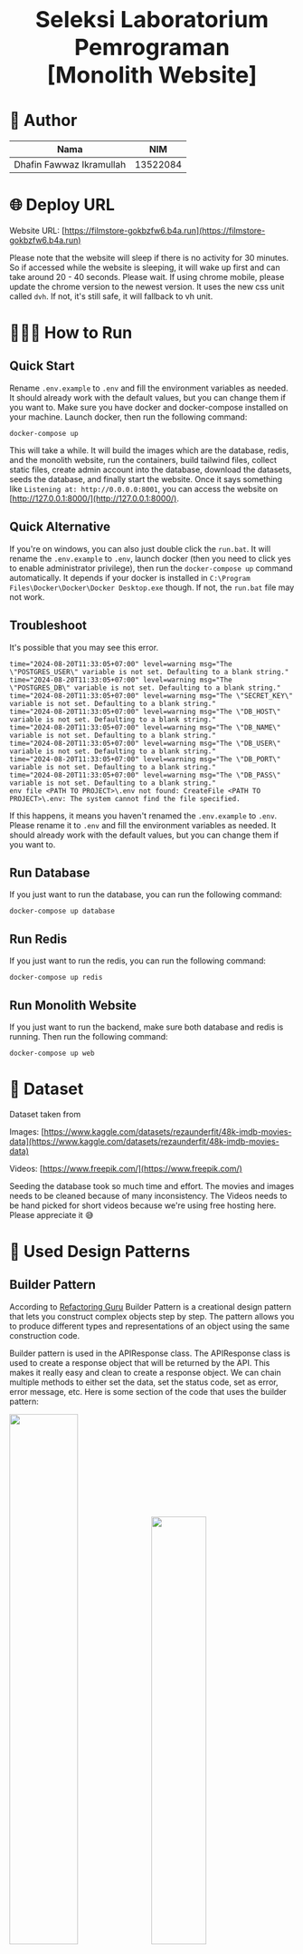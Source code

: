 <h1 align="center" style="font-size: 2.5rem; font-weight: 700"><br>
  Seleksi Laboratorium Pemrograman<br>
  [Monolith Website]<br>
</h1>

# 👯 Author
|          Nama             |      NIM      |
| ------------------------- | ------------- |
| Dhafin Fawwaz Ikramullah  |    13522084   |

# 🌐 Deploy URL
Website URL: [https://filmstore-gokbzfw6.b4a.run](https://filmstore-gokbzfw6.b4a.run)

Please note that the website will sleep if there is no activity for 30 minutes. So if accessed while the website is sleeping, it will wake up first and can take around 20 - 40 seconds. Please wait.
If using chrome mobile, please update the chrome version to the newest version. It uses the new css unit called `dvh`. If not, it's still safe, it will fallback to vh unit.

# 🏃🏻‍♂️ How to Run
## Quick Start
Rename `.env.example` to `.env` and fill the environment variables as needed. It should already work with the default values, but you can change them if you want to.
Make sure you have docker and docker-compose installed on your machine.
Launch docker, then run the following command:
```
docker-compose up
```
This will take a while. It will build the images which are the database, redis, and the monolith website, run the containers, build tailwind files, collect static files, create admin account into the database, download the datasets, seeds the database, and finally start the website.
Once it says something like `Listening at: http://0.0.0.0:8001`, you can access the website on [http://127.0.0.1:8000/](http://127.0.0.1:8000/). 

## Quick Alternative
If you're on windows, you can also just double click the `run.bat`. It will rename the `.env.example` to `.env`, launch docker (then you need to click yes to enable administrator privilege), then run the `docker-compose up` command automatically. It depends if your docker is installed in `C:\Program Files\Docker\Docker\Docker Desktop.exe` though. If not, the `run.bat` file may not work.

## Troubleshoot
It's possible that you may see this error.
```
time="2024-08-20T11:33:05+07:00" level=warning msg="The \"POSTGRES_USER\" variable is not set. Defaulting to a blank string."
time="2024-08-20T11:33:05+07:00" level=warning msg="The \"POSTGRES_DB\" variable is not set. Defaulting to a blank string."
time="2024-08-20T11:33:05+07:00" level=warning msg="The \"SECRET_KEY\" variable is not set. Defaulting to a blank string."
time="2024-08-20T11:33:05+07:00" level=warning msg="The \"DB_HOST\" variable is not set. Defaulting to a blank string."
time="2024-08-20T11:33:05+07:00" level=warning msg="The \"DB_NAME\" variable is not set. Defaulting to a blank string."
time="2024-08-20T11:33:05+07:00" level=warning msg="The \"DB_USER\" variable is not set. Defaulting to a blank string."
time="2024-08-20T11:33:05+07:00" level=warning msg="The \"DB_PORT\" variable is not set. Defaulting to a blank string."
time="2024-08-20T11:33:05+07:00" level=warning msg="The \"DB_PASS\" variable is not set. Defaulting to a blank string."
env file <PATH TO PROJECT>\.env not found: CreateFile <PATH TO PROJECT>\.env: The system cannot find the file specified.
```
If this happens, it means you haven't renamed the `.env.example` to `.env`. Please rename it to `.env` and fill the environment variables as needed. It should already work with the default values, but you can change them if you want to.



## Run Database
If you just want to run the database, you can run the following command:
```
docker-compose up database
```

## Run Redis
If you just want to run the redis, you can run the following command:
```
docker-compose up redis
```

## Run Monolith Website
If you just want to run the backend, make sure both database and redis is running. Then run the following command:
```
docker-compose up web
```


# 🎥 Dataset

Dataset taken from

Images: [https://www.kaggle.com/datasets/rezaunderfit/48k-imdb-movies-data](https://www.kaggle.com/datasets/rezaunderfit/48k-imdb-movies-data)

Videos: [https://www.freepik.com/](https://www.freepik.com/)

Seeding the database took so much time and effort. The movies and images needs to be cleaned because of many inconsistency. The Videos needs to be hand picked for short videos because we're using free hosting here. Please appreciate it 😅

# 📍 Used Design Patterns

## Builder Pattern
According to [Refactoring Guru](https://refactoring.guru/design-patterns/builder) Builder Pattern is a creational design pattern that lets you construct complex objects step by step. The pattern allows you to produce different types and representations of an object using the same construction code.

Builder pattern is used in the APIResponse class. The APIResponse class is used to create a response object that will be returned by the API. This makes it really easy and clean to create a response object. We can chain multiple methods to either set the data, set the status code, set as error, error message, etc. Here is some section of the code that uses the builder pattern:

<div>
  <img src="./images/builder_pattern_1.png" width=49%>
  <img src="./images/builder_pattern_2.png" width=44%>
</div>

It can be used to easily create a response object. In the image, we chain it into setting cookies when user logged in. We chain it with error message and status code when there is an error. If we're not using the builder pattern, passing everything in the constructor and nulling the unused fields can be really messy and hard to read.


## Decorator Pattern
According to [Refactoring Guru](https://refactoring.guru/design-patterns/decorator) Decorator Pattern is a structural design pattern that lets you attach new behaviors to objects by placing these objects inside special wrapper objects that contain the behaviors.

In python there's a built in way to implement this almost magically. We can use the `@` symbol to decorate a function. This is used in the APIView class. The APIView class is a class that is used to create an API endpoint. We can decorate it with `@protected`, `@public`, `@admin_only` to determine who can access the rest API. We can also decorate the class with the `@swagger` decorator to add the swagger documentation to the endpoint. As for frontend, there's also `@unauthorized` which can be used to redirect user to the home page if they are already logged in. Here is some section of the code that uses the decorator pattern:

<div>
  <img src="./images/decorator_pattern_1.png" width=48%>
  <img src="./images/decorator_pattern_2.png" width=49%>
</div>

As we can see, we're adding the `@swagger` decorator to the method to add the swagger documentation to the endpoint. We're also adding the `@admin_only` decorator to the method to make sure only admin can access the endpoint. This makes it really easy to add new behavior to the method without changing the method itself. Please note that this implementation of decorator pattern is specific to python. In other languages, we might need to create some wrapper interface to add new behavior to the object.



## Observer Pattern
According to [Refactoring Guru](https://refactoring.guru/design-patterns/observer) Observer Pattern is a behavioral design pattern that lets you define a subscription mechanism to notify multiple objects about any events that happen to the object they’re observing.

Observer pattern is used in some places in the project. One of them are for the database signals when some data is changed to invalidate cache and also in the client side javascript to add a behavior when user clicks a certain button. In django, we can use the `@receiver` decorator to add a function that will be called when a signal is sent. In javascript, we can use the `addEventListener` method to add a function that will be called when an event is triggered. These things are already built in to the framework/language. So we don't have to setup the observer pattern ourselves.

Here is some section of the code that uses the observer pattern:
<div>
  <img src="./images/observer_pattern_2.png" width=48%>
  <img src="./images/observer_pattern_1.png" width=42%>
</div>

As we can see, the models (database in general) don't need to know how to implement the cache invalidation. It just needs to send a signal to whatever is listening to it. In this case, the cache invalidation function is listening to the signal and will be called when the signal is sent. If in the future we want to do a certain behaviour when the data in database is changed, we just need to listen to the event through the `@receiver` decorator. This makes the code really clean and easy to read. The same goes for the client side javascript. The button doesn't need to know what to do when it's clicked. It just needs to send an event when it's clicked. The function that is listening to the event will be called when the event is triggered. This makes the code really clean and easy to read.


## Command Pattern
According to [Refactoring Guru](https://refactoring.guru/design-patterns/command) command pattern is a behavioral design pattern that turns a request into a stand-alone object that contains all information about the request. This transformation lets you pass requests as a method arguments, delay or queue a request’s execution, and support undoable operations.

Here is some section of the code that uses the command pattern:
<div>
  <img src="./images/command_pattern_1.png" width=48%>
  <img src="./images/command_pattern_2.png" width=40%>
</div>

As we can see in the image above, we can easily create a command by just inheriting the django built in base command class. Then we can easily call the command by running `python manage.py <COMMAND NAME>` like how we usually do it natively with django. This makes it really easy to create a command and run it.


# 💻 Technology Stack

## Development
- Monolith Website: Django 5.1
- Database: PostgreSQL 14
- Caching: Redis 7.4.0
- REST API: Django Rest Framework 3.15.2

## Deployment
- Monolith Website: Django 5.1
- Monolith Website Host: Back4App
- Database Host: Supabase (PostgreSQL)
- Caching Host: Redis Cloud (Redis)


# ✨ Bonus
| Nomor |          Bonus            | Dikerjakan |
| ----- | ------------------------- | ---------- |
| B01   | OWASP                     |            |
| B02   | Deployment                |     ✅     |
| B03   | Polling                   |     ✅     |
| B04   | Caching                   |     ✅     |
| B05   | Lighthouse                |            |
| B06   | Responsive Layout         |     ✅     |
| B07   | Dokumentasi API           |     ✅     |
| B08   | SOLID                     |     ✅     |
| B09   | Automated Testing         |            |
| B10   | Fitur Tambahan            |     ✅     |
| B11   | Ember                     |     ✅     |

## B01 OWASP
TBD


## B02 Deployment
Everything is deployed with a free service. Here are the services used:
- Database: PostgreSQL 14
- Caching: Redis 7.4.0
- REST API: Django Rest Framework 3.15.2

Website URL: [https://filmstore-gokbzfw6.b4a.run](https://filmstore-gokbzfw6.b4a.run)
Please note that the website will sleep if there is no activity for 30 minutes. So if accessed while the website is sleeping, it will wake up first and can take around 20 - 40 seconds. Please wait.
If using chrome mobile, please update the chrome version to the newest version. It uses the new css unit called `dvh`. If not, it's still safe, it will fallback to vh unit.

## B03 Polling
It's done by making the client do a request. Then the Backend Server will wait until there is new data available. If there is, it will return the data. If until around 30 seconds there is no new data, it will return an empty data and with 204 status code. The client will then wait for a few seconds and do the request again. Please note that only logged in user can do polling to reduce request.
Pages that use polling:
- / (Excluding the recommendation)
- /explore (including its search and paginated pages)
- /details/{id}
- /details/{id}/review (including its paginated pages)
- /wishlist (including its search and paginated pages)
- /bought (including its search and paginated pages)

## B04 Caching
This is done with Redis. Result of some database queries that is frequently called will be cached. When the data is updated, the cache will be invalidated.
The caching is done for the following pages:
- / (Excluding the recommendation)
- /explore (including its search and paginated pages)
- /details/{id}
- /details/{id}/review (including its paginated pages)
- /wishlist (including its search and paginated pages)
- /bought (including its search and paginated pages)

You can test this by looking at the print in the terminal. It will print `CACHE HIT` if the data is fetched from the cache, and `CACHE MISS` if the data is fetched from the database. There is also a print of the cache key that is used and the execution time.
Here is an example of the print:

<img src="./images/cache_hit.png" alt="Cache Hit">
<img src="./images/cache_miss.png" alt="Cache Miss">

## B05 Lighthouse
TBD

## B06 Responsive Layout
Website styling is created with Tailwind CSS. It is responsive and can be viewed on any device. Here are some screenshots of the website on different devices:
#### Login
<div>
  <img src="./images/login_sm.png" width=12.5%>
  <img src="./images/login_md.png" width=26%>
  <img src="./images/login_lg.png" width=57%>
</div>

#### Register
<div>
  <img src="./images/register_sm.png" width=12.5%>
  <img src="./images/register_md.png" width=26%>
  <img src="./images/register_lg.png" width=57%>
</div>

#### Home
<div>
  <img src="./images/home_sm.png" width=12.5%>
  <img src="./images/home_md.png" width=26%>
  <img src="./images/home_lg.png" width=57%>
</div>

#### Explore
<div>
  <img src="./images/explore_sm.png" width=12.5%>
  <img src="./images/explore_md.png" width=26%>
  <img src="./images/explore_lg.png" width=57%>
</div>

#### Details
<div>
  <img src="./images/details_sm.png" width=12.5%>
  <img src="./images/details_md.png" width=26%>
  <img src="./images/details_lg.png" width=57%>
</div>

#### Details 2
<div>
  <img src="./images/details2_sm.png" width=12.5%>
  <img src="./images/details2_md.png" width=26%>
  <img src="./images/details2_lg.png" width=57%>
</div>

#### Review
<div>
  <img src="./images/review_sm.png" width=12.5%>
  <img src="./images/review_md.png" width=26%>
  <img src="./images/review_lg.png" width=57%>
</div>

#### Wishlist
<div>
  <img src="./images/wishlist_sm.png" width=12.5%>
  <img src="./images/wishlist_md.png" width=26%>
  <img src="./images/wishlist_lg.png" width=57%>
</div>

#### Bought
<div>
  <img src="./images/bought_sm.png" width=12.5%>
  <img src="./images/bought_md.png" width=26%>
  <img src="./images/bought_lg.png" width=57%>
</div>

#### Profile
<div>
  <img src="./images/profile_sm.png" width=12.5%>
  <img src="./images/profile_md.png" width=26%>
  <img src="./images/profile_lg.png" width=57%>
</div>

## B07 Dokumentasi API
API Documentation is created with Swagger. You can access the documentation on either

Swagger: [https://filmstore-gokbzfw6.b4a.run/swagger](https://filmstore-gokbzfw6.b4a.run/swagger)

Redoc: [https://filmstore-gokbzfw6.b4a.run/swagger](https://filmstore-gokbzfw6.b4a.run/swagger)

Note that in some cases, the documentation might take a long time to respond.


## B08 SOLID
### Single Responsibility Principle
According to [Samuel Oloruntoba and Anish Singh Walia](https://www.digitalocean.com/community/conceptual-articles/s-o-l-i-d-the-first-five-principles-of-object-oriented-design) Single-responsibility Principle (SRP) states a class should have one and only one reason to change, meaning that a class should have only one job.

Example of the implementation is for the models. It can be seen in the image below.

<div>
  <img src="./images/single_responsibility_2.png" width=100%>
  <img src="./images/single_responsibility_1.png" width=45%>
  <img src="./images/single_responsibility_3.png" width=40%>
</div>

As we can see, the Film model is only responsible for the film data. If we want to serialize the film object to a python dict which is serializable to json, we create a new class called FilmRequestSerializer. We're not adding a new function inside the Film model class. If we want to do a cache invalidation when saving, we're not overriding the save method in the Film model class. We're using signals and make a function listen to it. This way, the Film model class follows the Single Responsibility Principle.


### Open/Closed Principle
According to [Samuel Oloruntoba and Anish Singh Walia](https://www.digitalocean.com/community/conceptual-articles/s-o-l-i-d-the-first-five-principles-of-object-oriented-design) Open-closed Principle (OCP) states objects or entities should be open for extension but closed for modification.

Example of the implementation is for the model serializer. It can be seen in the image below.

<div>
  <img src="./images/openclosed_1.png" width=100%>
</div>

As we can se in the image, we previously already have a FilmResponseSerializer. Then we want to create a new formated version for it that is used to render the html using template engine. One way to do it is by modifying the FilmResponseSerializer and create an if else check inside it. But that will violate the Open/Closed Principle. Instead, we create a new class called FilmViewContextSerializer which inherits from the FilmResponseSerializer. Then it will format the duration to format `hh:mm:ss` and limits the genre array visually. This way, we're extending the FilmResponseSerializer class without modifying it. Therefore, the FilmResponseSerializer class follows the Open/Closed Principle.


### Liskov Substitution Principle
According to [Samuel Oloruntoba and Anish Singh Walia](https://www.digitalocean.com/community/conceptual-articles/s-o-l-i-d-the-first-five-principles-of-object-oriented-design) Liskov Substitution Principle states let q(x) be a property provable about objects of x of type T. Then q(y) should be provable for objects y of type S where S is a subtype of T.

Example of the implementation is for the overrided user model. It can be seen in the image below.

<div>
  <img src="./images/liskov_substitution_1.png" width=100%>
  <img src="./images/liskov_substitution_2.png" width=100%>
</div>

As we can see in the image above, the GeneralUser class inherits the AbstractUser class which is a built-in class in Django. The GeneralUser class is used to override the AbstractUser class to add a new field called balance. For example, the method that populates user from API Request is used everywhere inside some decorators. Because it follows the Liskov Substitution Principle, we don't need to modify that method and everything will just work as initially.


### Interface Segregation Principle
According to [Samuel Oloruntoba and Anish Singh Walia](https://www.digitalocean.com/community/conceptual-articles/s-o-l-i-d-the-first-five-principles-of-object-oriented-design) The interface segregation principle states a client should never be forced to implement an interface that it doesn’t use, or clients shouldn’t be forced to depend on methods they do not use.

Example of the implementation is for the model serializer. It can be seen in the image below.

<div>
  <img src="./images/interface_segregation_1.png" width=100%>
</div>

As we can see in the image, the APIFilmDetail class implements the http methods for GET, PUT, and DELETE. It's not forced to implement other methods like POST or PATCH. This way, the APIFilmDetail class follows the Interface Segregation Principle.


### Dependency Inversion Principle
According to [Samuel Oloruntoba and Anish Singh Walia](https://www.digitalocean.com/community/conceptual-articles/s-o-l-i-d-the-first-five-principles-of-object-oriented-design) Dependency inversion principle states entities must depend on abstractions, not on concretions. It states that the high-level module must not depend on the low-level module, but they should depend on abstractions.

<div>
  <img src="./images/dependency_inversion_2.png" width=100%>
  <img src="./images/dependency_inversion_1.png" width=45%>
  <img src="./images/liskov_substitution_2.png" width=45%>
</div>

As we can see in the image above, we're not directly touching the JWT class when populating the user in the request object. We're using the Token class which is an abstraction for the JWT class which is the lower level module. This way, if we want to change the type of token, we can just create another class that inherits from the Token class and implement the methods. Then simply swap the JWT to that class when creating the Auth object. This way, the Token class follows the Dependency Inversion Principle.



## B09 Automated Testing
Automated Unit Test is done with Django's built-in testing framework. The tests are located in the `tests.py` file in each app. The tests are run with the following command:
```
docker-compose run web python manage.py test
```
TBD (screenshots)

## B10 Fitur Tambahan
The additional features done are:
#### 1. Film Recommendation
<div>
  <img src="./images/home_sm.png" width=12.5%>
  <img src="./images/home_md.png" width=26%>
  <img src="./images/home_lg.png" width=57%>
</div>

#### 2. Rating & Review
<div>
  <img src="./images/details_sm.png" width=12.5%>
  <img src="./images/details_md.png" width=26%>
  <img src="./images/details_lg.png" width=57%>
</div>
<div>
  <img src="./images/review_sm.png" width=12.5%>
  <img src="./images/review_md.png" width=26%>
  <img src="./images/review_lg.png" width=57%>
</div>

#### 3. Wishlist
<div>
  <img src="./images/wishlist_sm.png" width=12.5%>
  <img src="./images/wishlist_md.png" width=26%>
  <img src="./images/wishlist_lg.png" width=57%>
</div>


## B11 Ember
Ember/Bucket is used for the deployment to store image and video files. The bucket used is supabase.



# 🌐 API Endpoints
API Documentation for Film Store
Detailed API documentation can be accessed on either

Swagger: [https://filmstore-gokbzfw6.b4a.run/swagger](https://filmstore-gokbzfw6.b4a.run/swagger)

Redoc: [https://filmstore-gokbzfw6.b4a.run/swagger](https://filmstore-gokbzfw6.b4a.run/swagger)

## Version: v1

**Contact information:**  
dhafin.fawwaz@gmail.com  

### Security
**Bearer**  

|apiKey|*API Key*|
|---|---|
|Name|Authorization|
|In|header|

### /films

#### GET
##### Summary:

Get all films

##### Description:

Query parameter 'q' can be used to search for films by title (case-insensitive)

##### Parameters

| Name | Located in | Description | Required | Schema |
| ---- | ---------- | ----------- | -------- | ---- |
| q | query | Search for films by title and director | No | string |

##### Responses

| Code | Description | Schema |
| ---- | ----------- | ------ |
| 200 |  | object |
| 400 |  | object |
| 401 |  | object |

#### POST
##### Summary:

Upload a new film

##### Description:

A new film will be uploaded to the database and the response will contain the films url instead of the binary file

##### Parameters

| Name | Located in | Description | Required | Schema |
| ---- | ---------- | ----------- | -------- | ---- |
| title | formData | The title of the film | Yes | string |
| description | formData | A brief description of the film | Yes | string |
| director | formData | The director of the film | Yes | string |
| release_year | formData | The year the film was released | Yes | integer |
| genre | formData | A list of genres | Yes | [ string ] |
| price | formData | The price of the film | Yes | number |
| duration | formData | In seconds | Yes | integer |
| video | formData | The video file | Yes | file |
| cover_image | formData | The cover image of the film | No | file |

##### Responses

| Code | Description | Schema |
| ---- | ----------- | ------ |
| 201 |  | object |
| 400 |  | object |
| 401 |  | object |

### /films/{id}

#### GET
##### Summary:

Get a film details by ID

##### Description:

the id in the url is the film's ID primary key

##### Parameters

| Name | Located in | Description | Required | Schema |
| ---- | ---------- | ----------- | -------- | ---- |
| id | path |  | Yes | string |

##### Responses

| Code | Description | Schema |
| ---- | ----------- | ------ |
| 200 |  | object |
| 400 |  | object |
| 401 |  | object |

#### PUT
##### Summary:

Update a film

##### Description:

The film data will be updated in the database and the response will contain the films url instead of the binary file

##### Parameters

| Name | Located in | Description | Required | Schema |
| ---- | ---------- | ----------- | -------- | ---- |
| id | path |  | Yes | string |
| title | formData | The title of the film | Yes | string |
| description | formData | A brief description of the film | Yes | string |
| director | formData | The director of the film | Yes | string |
| release_year | formData | The year the film was released | Yes | integer |
| genre | formData | A list of genres | Yes | [ string ] |
| price | formData | The price of the film | Yes | number |
| duration | formData | In seconds | Yes | integer |
| video | formData | The video file. If not provided, the video will not be updated | No | file |
| cover_image | formData | The cover image of the film. If not provided, the cover image will not be updated | No | file |

##### Responses

| Code | Description | Schema |
| ---- | ----------- | ------ |
| 201 |  | object |
| 400 |  | object |
| 401 |  | object |

#### DELETE
##### Summary:

Delete a film

##### Description:

A new film will be uploaded to the database and the response will contain the films url instead of the binary file

##### Parameters

| Name | Located in | Description | Required | Schema |
| ---- | ---------- | ----------- | -------- | ---- |
| id | path |  | Yes | string |
| title | formData | The title of the film | Yes | string |
| description | formData | A brief description of the film | Yes | string |
| director | formData | The director of the film | Yes | string |
| release_year | formData | The year the film was released | Yes | integer |
| genre | formData | A list of genres | Yes | [ string ] |
| price | formData | The price of the film | Yes | number |
| duration | formData | In seconds | Yes | integer |
| video | formData | The video file. If not provided, the video will not be updated | No | file |
| cover_image | formData | The cover image of the film. If not provided, the cover image will not be updated | No | file |

##### Responses

| Code | Description | Schema |
| ---- | ----------- | ------ |
| 201 |  | object |
| 400 |  | object |
| 401 |  | object |

### /login

#### POST
##### Summary:

Login a user

##### Description:

The user will be logged in and a token will be returned

##### Parameters

| Name | Located in | Description | Required | Schema |
| ---- | ---------- | ----------- | -------- | ---- |
| data | body |  | Yes | object |

##### Responses

| Code | Description | Schema |
| ---- | ----------- | ------ |
| 200 |  | object |
| 400 |  | object |

### /polling/bought

#### GET
##### Description:



##### Parameters

| Name | Located in | Description | Required | Schema |
| ---- | ---------- | ----------- | -------- | ---- |

##### Responses

| Code | Description |
| ---- | ----------- |
| 200 |  |

### /polling/details/{id}

#### GET
##### Summary:

Polling get film details

##### Description:

Will response when new data is available.

##### Parameters

| Name | Located in | Description | Required | Schema |
| ---- | ---------- | ----------- | -------- | ---- |
| id | path |  | Yes | string |

##### Responses

| Code | Description | Schema |
| ---- | ----------- | ------ |
| 200 |  | object |
| 204 |  | object |

### /polling/details/{id}/review

#### GET
##### Summary:

Polling get film reviews

##### Description:

Find film reviews by page. Will response when new data is available.

##### Parameters

| Name | Located in | Description | Required | Schema |
| ---- | ---------- | ----------- | -------- | ---- |
| id | path |  | Yes | string |

##### Responses

| Code | Description |
| ---- | ----------- |
| 200 |  |

### /polling/film

#### GET
##### Description:



##### Parameters

| Name | Located in | Description | Required | Schema |
| ---- | ---------- | ----------- | -------- | ---- |

##### Responses

| Code | Description |
| ---- | ----------- |
| 200 |  |

### /polling/wishlist

#### GET
##### Description:



##### Parameters

| Name | Located in | Description | Required | Schema |
| ---- | ---------- | ----------- | -------- | ---- |

##### Responses

| Code | Description |
| ---- | ----------- |
| 200 |  |

### /register

#### POST
##### Summary:

Register a user

##### Description:

The user will be registered and a token will be returned

##### Parameters

| Name | Located in | Description | Required | Schema |
| ---- | ---------- | ----------- | -------- | ---- |
| data | body |  | Yes | object |

##### Responses

| Code | Description | Schema |
| ---- | ----------- | ------ |
| 201 |  | object |
| 400 |  | object |

### /self

#### GET
##### Summary:

Get current user data

##### Description:

Get the current user data by the auth token

##### Parameters

| Name | Located in | Description | Required | Schema |
| ---- | ---------- | ----------- | -------- | ---- |

##### Responses

| Code | Description | Schema |
| ---- | ----------- | ------ |
| 200 |  | object |
| 400 |  | object |
| 401 |  | object |

### /users

#### GET
##### Summary:

Get all users

##### Description:

Get all users in the database

##### Parameters

| Name | Located in | Description | Required | Schema |
| ---- | ---------- | ----------- | -------- | ---- |
| q | query | Search for a user by username | No | string |

##### Responses

| Code | Description | Schema |
| ---- | ----------- | ------ |
| 200 |  | object |
| 400 |  | object |
| 401 |  | object |

### /users/{id}

#### GET
##### Summary:

Get user by ID

##### Description:

Get user by ID

##### Parameters

| Name | Located in | Description | Required | Schema |
| ---- | ---------- | ----------- | -------- | ---- |
| id | path |  | Yes | string |

##### Responses

| Code | Description | Schema |
| ---- | ----------- | ------ |
| 200 |  | object |
| 400 |  | object |
| 401 |  | object |

### /users/{id}/balance

#### POST
##### Summary:

Modify a user's balance

##### Description:

Change a user's balance by ID

##### Parameters

| Name | Located in | Description | Required | Schema |
| ---- | ---------- | ----------- | -------- | ---- |
| id | path |  | Yes | string |

##### Responses

| Code | Description | Schema |
| ---- | ----------- | ------ |
| 200 |  | object |
| 400 |  | object |
| 401 |  | object |

